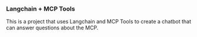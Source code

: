 ### Langchain + MCP Tools
This is a project that uses Langchain and MCP Tools to create a chatbot that can answer questions about the MCP.
